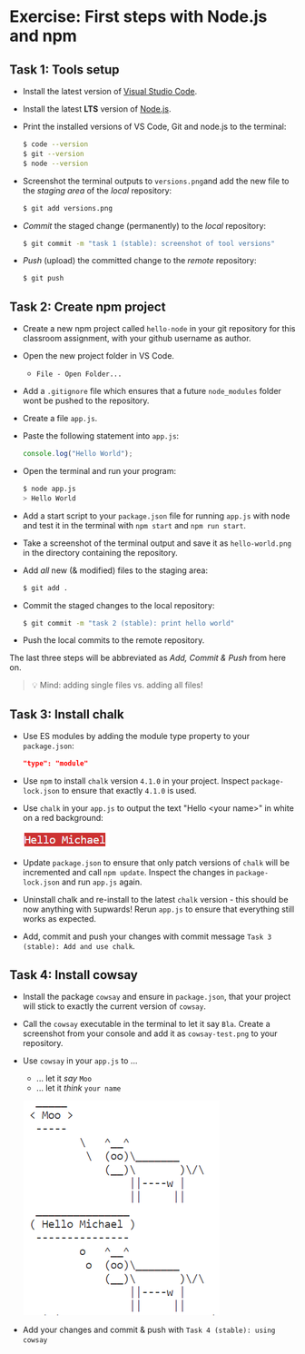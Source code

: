 # Exercise: First steps with Node.js and npm

## Task 1: Tools setup

- Install the latest version of [Visual Studio Code](https://code.visualstudio.com/download).
- Install the latest **LTS** version of [Node.js](https://nodejs.org/en/).

- Print the installed versions of VS Code, Git and node.js to the terminal: 

  ```bash
  $ code --version
  $ git --version
  $ node --version
  ```

- Screenshot the terminal outputs to `versions.png`and add the new file to the _staging area_ of the _local_ repository: 

  ```bash 
  $ git add versions.png
  ```

- _Commit_ the staged change (permanently) to the _local_ repository: 

  ```bash
  $ git commit -m "task 1 (stable): screenshot of tool versions"
  ```

- _Push_ (upload) the committed change to the _remote_ repository:

  ```bash
  $ git push
  ```

## Task 2: Create npm project

- Create a new npm project called `hello-node` in your git repository for this classroom assignment, with your github username as author.

- Open the new project folder in VS Code.
  - `File - Open Folder...`
  
- Add a `.gitignore` file which ensures that a future `node_modules` folder wont be pushed to the repository.

- Create a file `app.js`.

- Paste the following statement into `app.js`: 

  ```javascript
  console.log("Hello World");
  ```

- Open the terminal and run your program: 

  ```bash
  $ node app.js
  > Hello World
  ```

- Add a start script to your `package.json` file for running `app.js` with node and test it in the terminal with `npm start` and `npm run start`.

- Take a screenshot of the terminal output and save it as `hello-world.png` in the directory containing the repository.

- Add _all_ new (& modified) files to the staging area:

  ```bash
  $ git add .
  ```

- Commit the staged changes to the local repository: 

  ```bash
  $ git commit -m "task 2 (stable): print hello world"
  ```

- Push the local commits to the remote repository.

The last three steps will be abbreviated as _Add, Commit & Push_ from here on. 
> :bulb: Mind: adding single files vs. adding all files!

## Task 3: Install chalk 

- Use ES modules by adding the module type property to your `package.json`:
    ```json
    "type": "module"
    ```
- Use `npm` to install `chalk` version `4.1.0` in your project. Inspect `package-lock.json` to ensure that exactly `4.1.0` is used.

- Use `chalk` in your `app.js` to output the text "Hello \<your name>" in white on a red background:

    ![img](pics/hello-with-chalk.png)

- Update `package.json` to ensure that only patch versions of `chalk` will be incremented and call `npm update`. Inspect the changes in `package-lock.json` and run `app.js` again.

- Uninstall chalk and re-install to the latest `chalk` version - this should be now anything with `5`upwards! Rerun `app.js` to ensure that everything still works as expected.

- Add, commit and push your changes with commit message `Task 3 (stable): Add and use chalk`.

## Task 4: Install cowsay

- Install the package `cowsay` and ensure in `package.json`, that your project will stick to exactly the current version of `cowsay`.

- Call the `cowsay` executable in the terminal to let it say `Bla`. Create a screenshot from your console and add it as `cowsay-test.png` to your repository.

- Use `cowsay` in your `app.js` to ...
  - ... let it *say* `Moo`
  - ... let it *think* `your name`

  ![img](pics/hello-with-cowsay.png)

- Add your changes and commit & push with `Task 4 (stable): using cowsay`